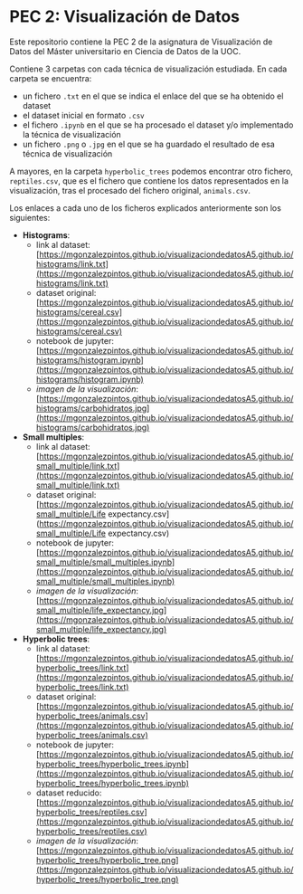 # PEC 2: Visualización de Datos

Este repositorio contiene la PEC 2 de la asignatura de Visualización de Datos del Máster universitario en Ciencia de Datos de la UOC.

Contiene 3 carpetas con cada técnica de visualización estudiada. En cada carpeta se encuentra:

- un fichero `.txt` en el que se indica el enlace del que se ha obtenido el dataset
- el dataset inicial en formato `.csv`
- el fichero `.ipynb` en el que se ha procesado el dataset y/o implementado la técnica de visualización
- un fichero `.png` o `.jpg` en el que se ha guardado el resultado de esa técnica de visualización

A mayores, en la carpeta `hyperbolic_trees` podemos encontrar otro fichero, `reptiles.csv`, que es el fichero que contiene los datos representados en la visualización, tras el procesado del fichero original, `animals.csv`.

Los enlaces a cada uno de los ficheros explicados anteriormente son los siguientes:
- **Histograms**:
  - link al dataset: [https://mgonzalezpintos.github.io/visualizaciondedatosA5.github.io/histograms/link.txt](https://mgonzalezpintos.github.io/visualizaciondedatosA5.github.io/histograms/link.txt)
  - dataset original: [https://mgonzalezpintos.github.io/visualizaciondedatosA5.github.io/histograms/cereal.csv](https://mgonzalezpintos.github.io/visualizaciondedatosA5.github.io/histograms/cereal.csv)
  - notebook de jupyter: [https://mgonzalezpintos.github.io/visualizaciondedatosA5.github.io/histograms/histogram.ipynb](https://mgonzalezpintos.github.io/visualizaciondedatosA5.github.io/histograms/histogram.ipynb)
  - *imagen de la visualización*: [https://mgonzalezpintos.github.io/visualizaciondedatosA5.github.io/histograms/carbohidratos.jpg](https://mgonzalezpintos.github.io/visualizaciondedatosA5.github.io/histograms/carbohidratos.jpg)
- **Small multiples**:
  - link al dataset: [https://mgonzalezpintos.github.io/visualizaciondedatosA5.github.io/small_multiple/link.txt](https://mgonzalezpintos.github.io/visualizaciondedatosA5.github.io/small_multiple/link.txt)
  - dataset original: [https://mgonzalezpintos.github.io/visualizaciondedatosA5.github.io/small_multiple/Life expectancy.csv](https://mgonzalezpintos.github.io/visualizaciondedatosA5.github.io/small_multiple/Life expectancy.csv)
  - notebook de jupyter: [https://mgonzalezpintos.github.io/visualizaciondedatosA5.github.io/small_multiple/small_multiples.ipynb](https://mgonzalezpintos.github.io/visualizaciondedatosA5.github.io/small_multiple/small_multiples.ipynb)
  - *imagen de la visualización*: [https://mgonzalezpintos.github.io/visualizaciondedatosA5.github.io/small_multiple/life_expectancy.jpg](https://mgonzalezpintos.github.io/visualizaciondedatosA5.github.io/small_multiple/life_expectancy.jpg)
- **Hyperbolic trees**:
  - link al dataset: [https://mgonzalezpintos.github.io/visualizaciondedatosA5.github.io/hyperbolic_trees/link.txt](https://mgonzalezpintos.github.io/visualizaciondedatosA5.github.io/hyperbolic_trees/link.txt)
  - dataset original: [https://mgonzalezpintos.github.io/visualizaciondedatosA5.github.io/hyperbolic_trees/animals.csv](https://mgonzalezpintos.github.io/visualizaciondedatosA5.github.io/hyperbolic_trees/animals.csv)
  - notebook de jupyter: [https://mgonzalezpintos.github.io/visualizaciondedatosA5.github.io/hyperbolic_trees/hyperbolic_trees.ipynb](https://mgonzalezpintos.github.io/visualizaciondedatosA5.github.io/hyperbolic_trees/hyperbolic_trees.ipynb)
  - dataset reducido: [https://mgonzalezpintos.github.io/visualizaciondedatosA5.github.io/hyperbolic_trees/reptiles.csv](https://mgonzalezpintos.github.io/visualizaciondedatosA5.github.io/hyperbolic_trees/reptiles.csv)
  - *imagen de la visualización*: [https://mgonzalezpintos.github.io/visualizaciondedatosA5.github.io/hyperbolic_trees/hyperbolic_tree.png](https://mgonzalezpintos.github.io/visualizaciondedatosA5.github.io/hyperbolic_trees/hyperbolic_tree.png)
